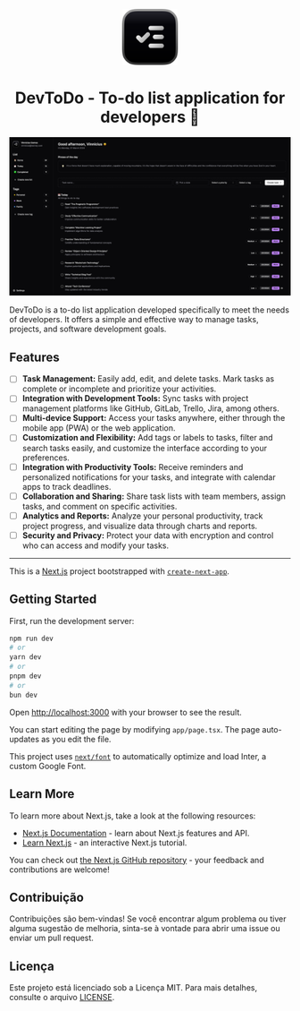 <p align="center">
  <img src=".github/logo.svg" alt="logo" style="width:100px">
</p>

<h1 align="center">
  DevToDo - To-do list application for developers 🚧
</h1>

<p align="center">
  <img src=".github/home.png" alt="Screenshot">
</p>


DevToDo is a to-do list application developed specifically to meet the needs of developers. It offers a simple and effective way to manage tasks, projects, and software development goals.

## Features

- [ ] **Task Management:** Easily add, edit, and delete tasks. Mark tasks as complete or incomplete and prioritize your activities.
- [ ] **Integration with Development Tools:** Sync tasks with project management platforms like GitHub, GitLab, Trello, Jira, among others.
- [ ] **Multi-device Support:** Access your tasks anywhere, either through the mobile app (PWA) or the web application.
- [ ] **Customization and Flexibility:** Add tags or labels to tasks, filter and search tasks easily, and customize the interface according to your preferences.
- [ ] **Integration with Productivity Tools:** Receive reminders and personalized notifications for your tasks, and integrate with calendar apps to track deadlines.
- [ ] **Collaboration and Sharing:** Share task lists with team members, assign tasks, and comment on specific activities.
- [ ] **Analytics and Reports:** Analyze your personal productivity, track project progress, and visualize data through charts and reports.
- [ ] **Security and Privacy:** Protect your data with encryption and control who can access and modify your tasks.

---

This is a [Next.js](https://nextjs.org/) project bootstrapped with [`create-next-app`](https://github.com/vercel/next.js/tree/canary/packages/create-next-app).

## Getting Started

First, run the development server:

```bash
npm run dev
# or
yarn dev
# or
pnpm dev
# or
bun dev
```

Open [http://localhost:3000](http://localhost:3000) with your browser to see the result.

You can start editing the page by modifying `app/page.tsx`. The page auto-updates as you edit the file.

This project uses [`next/font`](https://nextjs.org/docs/basic-features/font-optimization) to automatically optimize and load Inter, a custom Google Font.

## Learn More

To learn more about Next.js, take a look at the following resources:

- [Next.js Documentation](https://nextjs.org/docs) - learn about Next.js features and API.
- [Learn Next.js](https://nextjs.org/learn) - an interactive Next.js tutorial.

You can check out [the Next.js GitHub repository](https://github.com/vercel/next.js/) - your feedback and contributions are welcome!

## Contribuição

Contribuições são bem-vindas! Se você encontrar algum problema ou tiver alguma sugestão de melhoria, sinta-se à vontade para abrir uma issue ou enviar um pull request.

## Licença

Este projeto está licenciado sob a Licença MIT. Para mais detalhes, consulte o arquivo [LICENSE](LICENSE).
